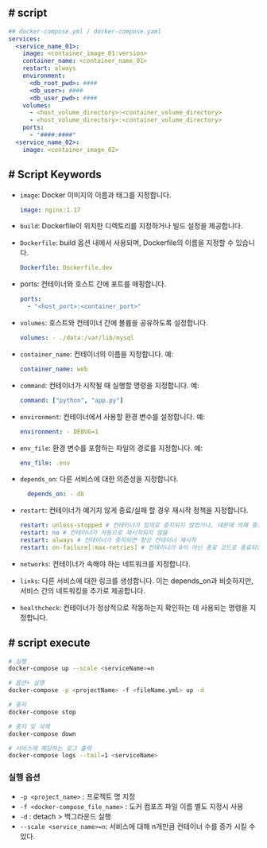 ## # script

```yaml
## docker-compose.yml / docker-compose.yaml
services:
  <service_name_01>:
    image: <container_image_01:version>
    container_name: <container_name_01>
    restart: always
    environment:
      <db_root_pwd>: ####
      <db_user>: ####
      <db_user_pwd>: ####
    volumes:
      - <host_volume_directory>:<container_volume_directory>
      - <host_volume_directory>:<container_volume_directory>
    ports:
      - "####:####"
  <service_name_02>:
    image: <container_image_02>
```

## # Script Keywords

- `image`: Docker 이미지의 이름과 태그를 지정합니다.
  ```yml
  image: nginx:1.17
  ```
- `build`: Dockerfile이 위치한 디렉토리를 지정하거나 빌드 설정을 제공합니다.
- `Dockerfile`: build 옵션 내에서 사용되며, Dockerfile의 이름을 지정할 수 있습니다.
  ```yml
  Dockerfile: Dockerfile.dev
  ```
- ports: 컨테이너와 호스트 간에 포트를 매핑합니다.
  ```yml
  ports:
    - "<host_port>:<container_port>"
  ```
- `volumes`: 호스트와 컨테이너 간에 볼륨을 공유하도록 설정합니다.

  ```yml
  volumes: - ./data:/var/lib/mysql
  ```

- `container_name`: 컨테이너의 이름을 지정합니다. 예:

  ```yml
  container_name: web
  ```

- `command`: 컨테이너가 시작될 때 실행할 명령을 지정합니다. 예:

  ```yml
  command: ["python", "app.py"]
  ```

- `environment`: 컨테이너에서 사용할 환경 변수를 설정합니다. 예:

  ```yml
  environment: - DEBUG=1
  ```

- `env_file`: 환경 변수를 포함하는 파일의 경로를 지정합니다. 예:

  ```yml
  env_file: .env
  ```

- `depends_on`: 다른 서비스에 대한 의존성을 지정합니다.

  ```yml
    depends_on: - db
  ```

- `restart`: 컨테이너가 예기치 않게 종료/실패 할 경우 재시작 정책을 지정합니다.

  ```yml
  restart: unless-stopped # 컨테이너가 임의로 중지되지 않았거나, 데몬에 의해 중지되지 않는 한 항상 컨테이너 재시작
  restart: no # 컨테이너가 자동으로 재시작되지 않음
  restart: always # 컨테이너가 중지되면 항상 컨테이너 재시작
  restart: on-failure[:max-retries] # 컨테이너가 0이 아닌 종료 코드로 종료되면 컨테이너를 재시작 / max-retries : 컨테이너 재시작 시도 최대 횟수 지정

  ```

- `networks`: 컨테이너가 속해야 하는 네트워크를 지정합니다.
- `links`: 다른 서비스에 대한 링크를 생성합니다. 이는 depends_on과 비슷하지만, 서비스 간의 네트워킹을 추가로 제공합니다.
- `healthcheck`: 컨테이너가 정상적으로 작동하는지 확인하는 데 사용되는 명령을 지정합니다.

## # script execute

```bash
# 실행
docker-compose up --scale <serviceName>=n

# 옵션+ 실행
docker-compose -p <projectName> -f <fileName.yml> up -d

# 중지
docker-compose stop

# 중지 및 삭제
docker-compose down

# 서비스에 해당하는 로그 출력
docker-compose logs --tail=1 <serviceName>
```

### 실행 옵션

- `-p <project_name>` : 프로젝트 명 지정
- `-f <docker-compose_file_name>` : 도커 컴포즈 파일 이름 별도 지정시 사용
- `-d` : detach > 백그라운드 실행
- `--scale <service_name>=n`: 서비스에 대해 n개만큼 컨테이너 수를 증가 시킬 수 있다.
